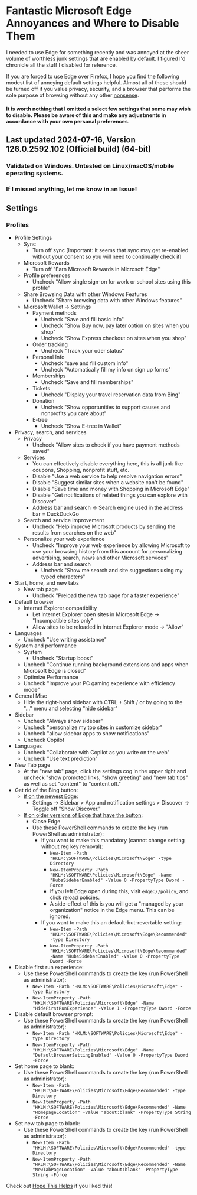 # Fantastic Microsoft Edge Annoyances and Where to Disable Them
I needed to use Edge for something recently and was annoyed at the sheer volume of worthless junk settings that are enabled by default. I figured I'd chronicle all the stuff I disabled for reference.

If you are forced to use Edge over Firefox, I hope you find the following modest list of annoying default settings helpful. Almost all of these should be turned off if you value privacy, security, and a browser that performs the sole purpose of browsing without any other [nonsense](https://thomask.sdf.org/blog/2023/03/18/the-dark-defaults-of-microsoft-edge.html).

#### It is worth nothing that I omitted a select few settings that some may wish to disable. Please be aware of this and make any adjustments in accordance with your own personal preferences.

## Last updated 2024-07-16, Version 126.0.2592.102 (Official build) (64-bit)

### Validated on Windows. Untested on Linux/macOS/mobile operating systems.

### If I missed anything, let me know in an Issue!

## Settings

### Profiles
* Profile Settings
    * Sync
        * Turn off sync [Important: It seems that sync may get re-enabled without your consent so you will need to continually check it]
    * Microsoft Rewards
        * Turn off "Earn Microsoft Rewards in Microsoft Edge"
    * Profile preferences
        * Uncheck "Allow single sign-on for work or school sites using this profile"
    * Share Browsing Data with other Windows Features
        * Uncheck "Share browsing data with other Windows features"
    * Microsoft Wallet -> Settings
        * Payment methods
            * Uncheck "Save and fill basic info"
            * Uncheck "Show Buy now, pay later option on sites when you shop"
            * Uncheck "Show Express checkout on sites when you shop"
        * Order tracking
            * Uncheck "Track your oder status"
        * Personal Info
            * Uncheck "save and fill custom info"
            * Uncheck "Automatically fill my info on sign up forms"
        * Memberships
            * Uncheck "Save and fill memberships"
        * Tickets
            * Uncheck "Display your travel reservation data from Bing"
        * Donation
            * Uncheck "Show opportunities to support causes and nonprofits you care about"
        * E-tree
            * Uncheck "Show E-tree in Wallet"
* Privacy, search, and services
    * Privacy
        * Uncheck "Allow sites to check if you have payment methods saved"
    * Services
        * You can effectively disable everything here, this is all junk like coupons, Shopping, nonprofit stuff, etc.
	    * Disable "Use a web service to help resolve navigation errors"
	    * Disable "Suggest similar sites when a website can't be found"
	    * Disable "Save time and money with Shopping in Microsoft Edge"
	    * Disable "Get notifications of related things you can explore with Discover"
	    * Address bar and search -> Search engine used in the address bar = DuckDuckGo
    * Search and service improvement
        * Uncheck "Help improve Microsoft products by sending the results from searches on the web"
	* Personalize your web experience
        * Uncheck "Improve your web experience by allowing Microsoft to use your browsing history from this account for personalizing advertising, search, news and other Microsoft services"
        * Address bar and search
            * Uncheck "Show me search and site suggestions using my typed characters"
* Start, home, and new tabs
    * New tab page
        * Uncheck "Preload the new tab page for a faster experience"
* Default browser
	* Internet Explorer compatibility
		* Let Internet Explorer open sites in Microsoft Edge -> "Incompatible sites only"
        * Allow sites to be reloaded in Internet Explorer mode -> "Allow"
* Languages
	* Uncheck "Use writing assistance"
* System and performance
	* System
        * Uncheck "Startup boost"
	* Uncheck "Continue running background extensions and apps when Microsoft Edge is closed"
	* Optimize Performance
	* Uncheck "Improve your PC gaming experience with efficiency mode"
* General Misc
	* Hide the right-hand sidebar with CTRL + Shift / or by going to the "..." menu and selecting "hide sidebar"
* Sidebar
    * Uncheck "Always show sidebar"
    * Uncheck "personalize my top sites in customize sidebar"
    * Uncheck "allow sidebar apps to show notifications"
    * Uncheck Copilot
* Languages
    * Uncheck "Collaborate with Copilot as you write on the web"
    * Uncheck "Use text prediction"
* New Tab page
    * At the "new tab" page, click the settings cog in the upper right and uncheck "show promoted links, "show greeting" and "new tab tips" as well as set "content" to "content off."
* Get rid of the Bing button:
    * [If on the newest Edge](https://www.thurrott.com/cloud/web-browsers/microsoft-edge/281051/microsoft-now-lets-you-hide-the-bing-button-in-edge):
        * Settings -> Sidebar > App and notification settings > Discover -> Toggle off "Show Discover."
    * [If on older versions of Edge that have the button](https://techdows.com/2023/03/disable-or-remove-bing-button-microsoft-edge.html):
        * Close Edge
        * Use these PowerShell commands to create the key (run PowerShell as administrator):
            * If you want to make this mandatory (cannot change setting without reg key removal):
                * ``New-Item -Path "HKLM:\SOFTWARE\Policies\Microsoft\Edge" -type Directory``
                * ``New-ItemProperty -Path "HKLM:\SOFTWARE\Policies\Microsoft\Edge" -Name "HubsSidebarEnabled" -Value 0 -PropertyType Dword -Force``
                * If you left Edge open during this, visit ``edge://policy``, and click reload policies.
                * A side-effect of this is you will get a "managed by your organization" notice in the Edge menu. This can be ignored.
            * If you want to make this an default-but-revertable setting:
                * ``New-Item -Path "HKLM:\SOFTWARE\Policies\Microsoft\Edge\Recommended" -type Directory``
                * ``New-ItemProperty -Path "HKLM:\SOFTWARE\Policies\Microsoft\Edge\Recommended" -Name "HubsSidebarEnabled" -Value 0 -PropertyType Dword -Force``
* Disable first run experience:
    * Use these PowerShell commands to create the key (run PowerShell as administrator):
        * ``New-Item -Path "HKLM:\SOFTWARE\Policies\Microsoft\Edge" -type Directory``
        * ``New-ItemProperty -Path "HKLM:\SOFTWARE\Policies\Microsoft\Edge" -Name "HideFirstRunExperience" -Value 1 -PropertyType Dword -Force``
* Disable default browser prompt:
    * Use these PowerShell commands to create the key (run PowerShell as administrator):
        * ``New-Item -Path "HKLM:\SOFTWARE\Policies\Microsoft\Edge" -type Directory``
        * ``New-ItemProperty -Path "HKLM:\SOFTWARE\Policies\Microsoft\Edge" -Name "DefaultBrowserSettingEnabled" -Value 0 -PropertyType Dword -Force``
* Set home page to blank:
    * Use these PowerShell commands to create the key (run PowerShell as administrator):
        * ``New-Item -Path "HKLM:\SOFTWARE\Policies\Microsoft\Edge\Recommended" -type Directory``
        * ``New-ItemProperty -Path "HKLM:\SOFTWARE\Policies\Microsoft\Edge\Recommended" -Name "HomepageLocation" -Value "about:blank" -PropertyType String -Force``
* Set new tab page to blank:
    * Use these PowerShell commands to create the key (run PowerShell as administrator):
        * ``New-Item -Path "HKLM:\SOFTWARE\Policies\Microsoft\Edge\Recommended" -type Directory``
        * ``New-ItemProperty -Path "HKLM:\SOFTWARE\Policies\Microsoft\Edge\Recommended" -Name "NewTabPageLocation" -Value "about:blank" -PropertyType String -Force``

Check out [Hope This Helps](https://hthpc.com/) if you liked this!
